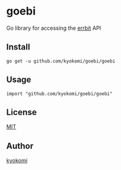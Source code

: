 goebi
========================

Go library for accessing the [errbit](https://github.com/errbit/errbit) API

## Install

```
go get -u github.com/kyokomi/goebi/goebi
```

## Usage

```
import "github.com/kyokomi/goebi/goebi"
```

## License

[MIT](https://github.com/kyokomi/goebi/blob/master/LICENSE)

## Author

[kyokomi](https://github.com/kyokomi)

